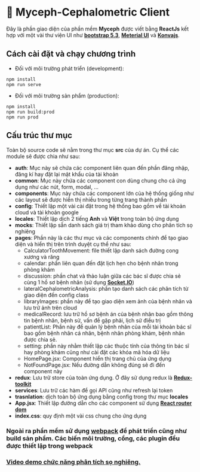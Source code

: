 # 🚀 Myceph-Cephalometric Client

Đây là phần giao diện của phần mềm **Myceph** được viết bằng **ReactJs** kết hợp với một vài thư viện UI như **[bootstrap 5.3](https://getbootstrap.com/)**, **[Meterial UI](https://mui.com/material-ui/getting-started/)** và **[Konvajs](https://konvajs.org/)**.

## Cách cài đặt và chạy chương trình

- Đối với môi trường phát triển (development):

```properties
npm install
npm run serve
```

- Đối với môi trường sản phẩm (production):

```properties
npm install
npm run build:prod
npm run prod
```

## Cấu trúc thư mục

Toàn bộ source code sẽ nằm trong thư mục **src** của dự án. Cụ thể các module sẽ được chia như sau:

- **auth**: Mục này sẽ chứa các component liên quan đến phần đăng nhập, đăng kí hay đặt lại mật khẩu của tài khoản
- **common**: Mục này chứa các component con dùng chung cho cả ứng dụng như các nút, form, modal, ...
- **components**: Mục này chứa các component lớn của hệ thống giống như các layout sẽ được hiển thị nhiều trong từng trang thành phần
- **config**: Thiết lập một vài cài đặt trong hệ thống bao gồm về tài khoản cloud và tài khoản google
- **locales**: Thiết lập dịch 2 tiếng **Anh** và **Việt** trong toàn bộ ứng dụng
- **mocks**: Thiết lập sẵn danh sách giá trị tham khảo dùng cho phân tích sọ nghiêng
- **pages**: Phần này là các thư mục và các components chính để tạo giao diện và hiển thị trên trình duyệt cụ thể như sau:
  - CalculatorToothMovement: file thiết lập danh sách đường cong xương và răng
  - calendar: phần liên quan đến đặt lịch hẹn cho bệnh nhân trong phòng khám
  - discussion: phần chat và thảo luận giữa các bác sĩ được chia sẻ cùng 1 hồ sơ bệnh nhân (sử dụng **[Socket.IO](https://socket.io/)**)
  - lateralCephalometricAnalysis: phần tạo danh sách các phân tích từ giao diện đến config class
  - libraryImages: phần này để tạo giao diện xem ảnh của bệnh nhân và lưu trữ ảnh trên cloud
  - medicalRecord: lưu trữ hồ sơ bệnh án của bệnh nhân bao gồm thông tin bệnh nhân, bệnh sử, vấn đề gặp phải, lịch sử điều trị
  - patientList: Phần này để quản lý bệnh nhân của mỗi tài khoản bác sĩ bao gồm bệnh nhân cá nhân, bệnh nhân phòng khám, bệnh nhân được chia sẻ.
  - setting: phần này nhằm thiết lập các thuộc tính của thông tin bác sĩ hay phòng khám cũng như cài đặt các khóa mã hóa dữ liệu
  - HomePage.jsx: Component hiển thị trang chủ của ứng dụng
  - NotFoundPage.jsx: Nếu đường dẫn không đúng sẽ đi đến component này
- **redux**: Lưu trữ store của toàn ứng dụng. Ở đây sử dụng redux là **[Redux-toolkit](https://redux-toolkit.js.org/)**
- **services**: Lưu trữ các hàm để gọi API cũng như refresh lại token
- **trasnlation**: dịch toàn bộ ứng dụng bằng config trong thư mục **locales**
- **App.jsx**: Thiết lập đường dẫn cho các component sử dụng **[React router dom](https://reactrouter.com/)**
- **index.css**: quy định một vài css chung cho ứng dụng

### Ngoài ra phần mềm sử dụng [webpack](https://webpack.js.org/) để phát triển cũng như build sản phẩm. Các biến môi trường, cổng, các plugin đều được thiết lập trong webpack

### [Video demo chức năng phân tích sọ nghiêng.](https://youtu.be/2kYSiB9v-e4?si=Xi8D_bHQECcIwxBx)
